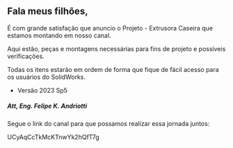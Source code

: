 ## Fala meus filhões,

É com grande satisfação que anuncio o Projeto - Extrusora Caseira que estamos montando em nosso canal.

Aqui estão, peças e montagens necessárias para fins de projeto e possíveis verificações.

Todas os itens estarão em ordem de forma que fique de fácil acesso para os usuários do SolidWorks.

- Versão 2023 Sp5

##### Att, Eng. Felipe K. Andriotti

Segue o link do canal para que possamos realizar essa jornada juntos:

UCyAqCcTkMcKTnwYk2hQfT7g
